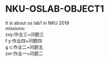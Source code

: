 # NKU-OSLAB-OBJECT1
It is about os lab1 in NKU 2019  
missions:  
zxy:作业三+问题三  
f y:作业四+问题四  
g c:作业二+问题五  
zxr:作业一+问题二  
